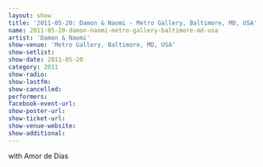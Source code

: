 ```yaml
---
layout: show
title: '2011-05-20: Damon & Naomi - Metro Gallery, Baltimore, MD, USA'
name: 2011-05-20-damon-naomi-metro-gallery-baltimore-md-usa
artist: 'Damon & Naomi'
show-venue: 'Metro Gallery, Baltimore, MD, USA'
show-setlist: 
show-date: 2011-05-20
category: 2011
show-radio: 
show-lastfm: 
show-cancelled: 
performers: 
facebook-event-url: 
show-poster-url: 
show-ticket-url: 
show-venue-website: 
show-additional: 
---
```


with Amor de Días